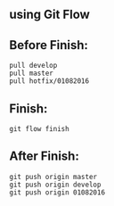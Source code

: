 using Git Flow
--------------

Before Finish:
-------------
    pull develop
    pull master
    pull hotfix/01082016

Finish:
------
    git flow finish

After Finish:
-------------
    git push origin master
    git push origin develop
    git push origin 01082016
